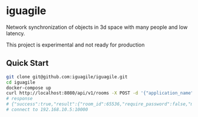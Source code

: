 # iguagile

Network synchronization of objects in 3d space with many people and low latency.

This project is experimental and not ready for production

## Quick Start

```bash
git clone git@github.com:iguagile/iguagile.git
cd iguagile
docker-compose up
curl http://localhost:8080/api/v1/rooms -X POST -d '{"application_name": "example", "version": "0.1.0", "password": "IiHqswslP2Yr3b3P", "max_user": 4, "information": {}}'
# response
# {"success":true,"result":{"room_id":65536,"require_password":false,"max_user":0,"connected_user":0,"server":{"server":"192.168.10.5","port":10000},"token":"BHB2dVhpT1GcP4IKN9iLJw==","information":null},"error":""}
# connect to 192.168.10.5:10000
```
